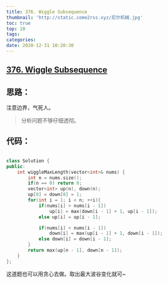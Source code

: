 ```yaml
---
title: 376. Wiggle Subsequence
thumbnail: 'http://static.come2rss.xyz/尼尔机械.jpg'
toc: true
top: 10
tags:
categories:
date: 2020-12-31 10:20:30
---
```





## [376. Wiggle Subsequence](https://leetcode-cn.com/problems/wiggle-subsequence/)

## 思路：



注意边界，气死人。

> 分析问题不够仔细透彻。

 <!-- more -->

## 代码：

```c++

class Solution {
public:
    int wiggleMaxLength(vector<int>& nums) {
        int n = nums.size();
        if(n == 0) return 0;
        vector<int> up(n), down(n);
        up[0] = down[0] = 1;
        for(int i = 1; i < n; ++i){
            if(nums[i] > nums[i - 1])
                up[i] = max(down[i - 1] + 1, up[i - 1]);
            else up[i] = up[i - 1];

            if(nums[i] < nums[i - 1]) 
                down[i] = max(up[i - 1] + 1, down[i - 1]);
            else down[i] = down[i - 1];
        }
        return max(up[n - 1], down[n - 1]);
    }
};
```

这道题也可以用贪心去做。取出最大波谷变化就可~